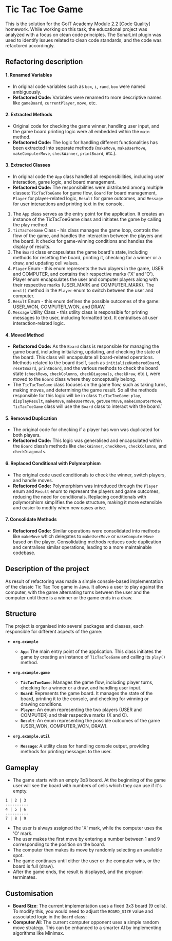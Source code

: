 # Tic Tac Toe Game

This is the solution for the GoIT Academy Module 2.2 [Code Quality] homework.
While working on this task, the educational project was analyzed with a focus on clean code principles. The SonarLint plugin was used to identify issues related to clean code standards, and the code was refactored accordingly.

## Refactoring description

#### **1. Renamed Variables**

- In original code variables such as `box`, `i`, `rand`, `box` were named ambiguously.
- **Refactored Code:** Variables were renamed to more descriptive names like `gameBoard`, `currentPlayer`, `move`, etc.
#### **2. Extracted Methods**

- Original code for checking the game winner, handling user input, and the game board printing logic were all embedded within the `main` method.
- **Refactored Code:** The logic for handling different functionalities has been extracted into separate methods (`makeMove`, `makeUserMove`, `makeComputerMove`, `checkWinner`, `printBoard`, etc.).
#### **3. Extracted Classes**

- In original code the `App` class handled all responsibilities, including user interaction, game logic, and board management.
-  **Refactored Code:** The responsibilities were distributed among multiple classes: `TicTacToeGame` for game flow, `Board` for board management, `Player` for player-related logic, `Result` for game outcomes, and `Message` for user interactions and printing text in the console.
1. The `App` class serves as the entry point for the application. It creates an instance of the TicTacToeGame class and initiates the game by calling the play method.
2. `TicTacToeGame` Class - his class manages the game loop, controls the flow of the game, and handles the interaction between the players and the board. It checks for game-winning conditions and handles the display of results.
3. The `Board` class encapsulates the game board's state, including methods for resetting the board, printing it, checking for a winner or a draw, and updating cell values.
4. `Player` Enum - this enum represents the two players in the game, USER and COMPUTER, and contains their respective marks ('X' and 'O'). Player enum encapsulates the user and computer players along with their respective marks (USER_MARK and COMPUTER_MARK).  The `next()` method in the `Player` enum to switch between the user and computer.
5. `Result` Enum - this enum defines the possible outcomes of the game: USER_WON, COMPUTER_WON, and DRAW.
6. `Message` Utility Class - this utility class is responsible for printing messages to the user, including formatted text. It centralises all user interaction-related logic.
#### **4. Moved Method**

- **Refactored Code:** As the `Board` class is responsible for managing the game board, including initializing, updating, and checking the state of the board. This class will encapsulate all board-related operations. Methods related to the board itself, such as `initializeNumberedBoard`, `resetBoard`, `printBoard`, and the various methods to check the board state (`checkRows`, `checkColumns`, `checkDiagonals`, `checkDraw`, etc.), were moved to the `Board` class where they conceptually belong.
- The `TicTacToeGame` class focuses on the game flow, such as taking turns, making moves, and determining the game result. So all the methods responsible for this logic will be in class `TicTacToeGame`: `play`, `displayResult`, `makeMove`, `makeUserMove`, `getUserMove`, `makeComputerMove`. `TicTacToeGame` class will use the `Board` class to interact with the board.`
#### **5. Removed Duplication**

- The original code for checking if a player has won was duplicated for both players.
- **Refactored Code:** This logic was generalised and encapsulated within the `Board` class’s methods like `checkWinner`, `checkRows`, `checkColumns`, and `checkDiagonals`.
#### **6. Replaced Conditional with Polymorphism**

- The original code used conditionals to check the winner, switch players, and handle moves.
- **Refactored Code:** Polymorphism was introduced through the `Player` enum and `Result` enum to represent the players and game outcomes, reducing the need for conditionals. Replacing conditionals with polymorphism simplifies the code structure, making it more extensible and easier to modify when new cases arise.

#### **7. Consolidate Methods**

- **Refactored Code:** Similar operations were consolidated into methods like `makeMove` which delegates to `makeUserMove` or `makeComputerMove` based on the player. Consolidating methods reduces code duplication and centralises similar operations, leading to a more maintainable codebase.

## Description of the project
As result of refactoring was made a simple console-based implementation of the classic Tic Tac Toe game in Java. It allows a user to play against the computer, with the game alternating turns between the user and the computer until there is a winner or the game ends in a draw.

## Structure

The project is organised into several packages and classes, each responsible for different aspects of the game:

- **`org.example`**
    - **`App`**: The main entry point of the application. This class initiates the game by creating an instance of `TicTacToeGame` and calling its `play()` method.

- **`org.example.game`**
    - **`TicTacToeGame`**: Manages the game flow, including player turns, checking for a winner or a draw, and handling user input.
    - **`Board`**: Represents the game board. It manages the state of the board, printing it to the console, and checking for winning or drawing conditions.
    - **`Player`**: An enum representing the two players (USER and COMPUTER) and their respective marks (X and O).
    - **`Result`**: An enum representing the possible outcomes of the game (USER_WON, COMPUTER_WON, DRAW).

- **`org.example.util`**
    - **`Message`**: A utility class for handling console output, providing methods for printing messages to the user.
## Gameplay

- The game starts with an empty 3x3 board. At the beginning of the game user will see the board with numbers of cells which they can use if it's empty.
```
1 | 2 | 3 
----------
4 | 5 | 6 
----------
7 | 8 | 9
```
- The user is always assigned the 'X' mark, while the computer uses the 'O' mark.
- The user makes the first move by entering a number between 1 and 9 corresponding to the position on the board.
- The computer then makes its move by randomly selecting an available spot.
- The game continues until either the user or the computer wins, or the board is full (draw).
- After the game ends, the result is displayed, and the program terminates.
## Customisation

- **Board Size**: The current implementation uses a fixed 3x3 board (9 cells). To modify this, you would need to adjust the `BOARD_SIZE` value and associated logic in the `Board` class:
- **Computer AI**: The current computer opponent uses a simple random move strategy. This can be enhanced to a smarter AI by implementing algorithms like Minimax.
